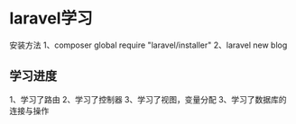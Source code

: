 # laravel学习
安装方法
1、composer global require "laravel/installer"
2、laravel new blog

## 学习进度
1、学习了路由
2、学习了控制器
3、学习了视图，变量分配
3、学习了数据库的连接与操作